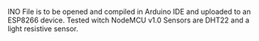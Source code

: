 INO File is to be opened and compiled in Arduino IDE and uploaded to an ESP8266 device.
Tested witch NodeMCU v1.0
Sensors are DHT22 and a light resistive sensor.